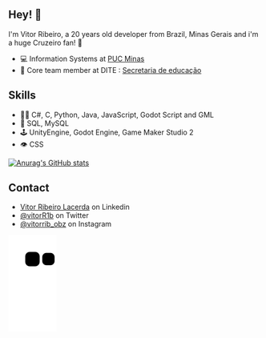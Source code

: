 ## Hey! 👋
I'm Vitor Ribeiro, a 20 years old developer from Brazil, Minas Gerais and i'm a huge Cruzeiro fan! 🦊

- 💻 Information Systems at [PUC Minas](https://www.pucminas.br/main/Paginas/default.aspx)
- 👥 Core team member at DITE : [Secretaria de educação](https://www.educacao.mg.gov.br/)

## Skills
- 👨‍💻 C#, C, Python, Java, JavaScript, Godot Script and GML
- 💽 SQL, MySQL
- 🕹️ UnityEngine, Godot Engine, Game Maker Studio 2
- 👁️ CSS

[![Anurag's GitHub stats](https://github-readme-stats.vercel.app/api?username=Vith-MCB&show_icons=true&theme=gruvbox&hide_border=true)](https://github.com/anuraghazra/github-readme-stats)

## Contact
- [Vitor Ribeiro Lacerda](https://www.linkedin.com/in/vitor-ribeiro-lacerda-02202724b/) on Linkedin
- [@vitorR1b](https://twitter.com/vitorR1b) on Twitter
- [@vitorrib_obz](https://instagram.com/vitorrib_obz?igshid=YmMyMTA2M2Y=) on Instagram

![Snake animation](https://github.com/Vith-MCB/Vith-MCB/blob/output/github-contribution-grid-snake.svg)
